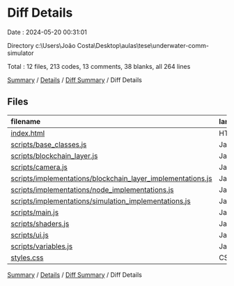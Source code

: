 # Diff Details

Date : 2024-05-20 00:31:01

Directory c:\\Users\\João Costa\\Desktop\\aulas\\tese\\underwater-comm-simulator

Total : 12 files,  213 codes, 13 comments, 38 blanks, all 264 lines

[Summary](results.md) / [Details](details.md) / [Diff Summary](diff.md) / Diff Details

## Files
| filename | language | code | comment | blank | total |
| :--- | :--- | ---: | ---: | ---: | ---: |
| [index.html](/index.html) | HTML | 8 | 0 | 0 | 8 |
| [scripts/base_classes.js](/scripts/base_classes.js) | JavaScript | 66 | 1 | 9 | 76 |
| [scripts/blockchain_layer.js](/scripts/blockchain_layer.js) | JavaScript | -1 | 0 | 0 | -1 |
| [scripts/camera.js](/scripts/camera.js) | JavaScript | 1 | 0 | 0 | 1 |
| [scripts/implementations/blockchain_layer_implementations.js](/scripts/implementations/blockchain_layer_implementations.js) | JavaScript | 29 | 2 | 3 | 34 |
| [scripts/implementations/node_implementations.js](/scripts/implementations/node_implementations.js) | JavaScript | -3 | 0 | 0 | -3 |
| [scripts/implementations/simulation_implementations.js](/scripts/implementations/simulation_implementations.js) | JavaScript | 46 | 1 | 10 | 57 |
| [scripts/main.js](/scripts/main.js) | JavaScript | -3 | 0 | -3 | -6 |
| [scripts/shaders.js](/scripts/shaders.js) | JavaScript | 6 | 0 | 1 | 7 |
| [scripts/ui.js](/scripts/ui.js) | JavaScript | 46 | 8 | 10 | 64 |
| [scripts/variables.js](/scripts/variables.js) | JavaScript | 3 | 1 | 4 | 8 |
| [styles.css](/styles.css) | CSS | 15 | 0 | 4 | 19 |

[Summary](results.md) / [Details](details.md) / [Diff Summary](diff.md) / Diff Details